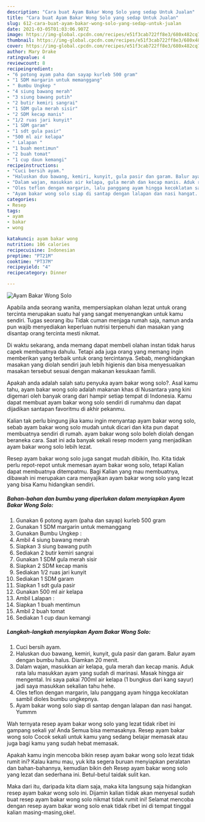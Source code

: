 ```yaml
---
description: "Cara buat Ayam Bakar Wong Solo yang sedap Untuk Jualan"
title: "Cara buat Ayam Bakar Wong Solo yang sedap Untuk Jualan"
slug: 612-cara-buat-ayam-bakar-wong-solo-yang-sedap-untuk-jualan
date: 2021-03-05T01:03:06.907Z
image: https://img-global.cpcdn.com/recipes/e51f3cab722ff8e3/680x482cq70/ayam-bakar-wong-solo-foto-resep-utama.jpg
thumbnail: https://img-global.cpcdn.com/recipes/e51f3cab722ff8e3/680x482cq70/ayam-bakar-wong-solo-foto-resep-utama.jpg
cover: https://img-global.cpcdn.com/recipes/e51f3cab722ff8e3/680x482cq70/ayam-bakar-wong-solo-foto-resep-utama.jpg
author: Mary Drake
ratingvalue: 4
reviewcount: 8
recipeingredient:
- "6 potong ayam paha dan sayap kurleb 500 gram"
- "1 SDM margarin untuk memanggang"
- " Bumbu Ungkep "
- "4 siung bawang merah"
- "3 siung bawang putih"
- "2 butir kemiri sangrai"
- "1 SDM gula merah sisir"
- "2 SDM kecap manis"
- "1/2 ruas jari kunyit"
- "1 SDM garam"
- "1 sdt gula pasir"
- "500 ml air kelapa"
- " Lalapan "
- "1 buah mentimun"
- "2 buah tomat"
- "1 cup daun kemangi"
recipeinstructions:
- "Cuci bersih ayam."
- "Haluskan duo bawang, kemiri, kunyit, gula pasir dan garam. Balur ayam dengan bumbu halus. Diamkan 20 menit."
- "Dalam wajan, masukkan air kelapa, gula merah dan kecap manis. Aduk rata lalu masukkan ayam yang sudah di marinasi. Masak hingga air mengental. Ini saya pakai 700ml air kelapa (1 bungkus dari kang sayur) jadi saya masukkan sekalian tahu hehe."
- "Oles teflon dengan margarin, lalu panggang ayam hingga kecoklatan sambil dioles bumbu ungkepnya."
- "Ayam bakar wong solo siap di santap dengan lalapan dan nasi hangat. Yummm"
categories:
- Resep
tags:
- ayam
- bakar
- wong

katakunci: ayam bakar wong 
nutrition: 106 calories
recipecuisine: Indonesian
preptime: "PT21M"
cooktime: "PT37M"
recipeyield: "4"
recipecategory: Dinner

---
```



![Ayam Bakar Wong Solo](https://img-global.cpcdn.com/recipes/e51f3cab722ff8e3/680x482cq70/ayam-bakar-wong-solo-foto-resep-utama.jpg)

Apabila anda seorang wanita, mempersiapkan olahan lezat untuk orang tercinta merupakan suatu hal yang sangat menyenangkan untuk kamu sendiri. Tugas seorang ibu Tidak cuman menjaga rumah saja, namun anda pun wajib menyediakan keperluan nutrisi terpenuhi dan masakan yang disantap orang tercinta mesti nikmat.

Di waktu  sekarang, anda memang dapat membeli olahan instan tidak harus capek membuatnya dahulu. Tetapi ada juga orang yang memang ingin memberikan yang terbaik untuk orang tercintanya. Sebab, menghidangkan masakan yang diolah sendiri jauh lebih higienis dan bisa menyesuaikan masakan tersebut sesuai dengan makanan kesukaan famili. 



Apakah anda adalah salah satu penyuka ayam bakar wong solo?. Asal kamu tahu, ayam bakar wong solo adalah makanan khas di Nusantara yang kini digemari oleh banyak orang dari hampir setiap tempat di Indonesia. Kamu dapat membuat ayam bakar wong solo sendiri di rumahmu dan dapat dijadikan santapan favoritmu di akhir pekanmu.

Kalian tak perlu bingung jika kamu ingin menyantap ayam bakar wong solo, sebab ayam bakar wong solo mudah untuk dicari dan kita pun dapat membuatnya sendiri di rumah. ayam bakar wong solo boleh diolah dengan beraneka cara. Saat ini ada banyak sekali resep modern yang menjadikan ayam bakar wong solo lebih lezat.

Resep ayam bakar wong solo juga sangat mudah dibikin, lho. Kita tidak perlu repot-repot untuk memesan ayam bakar wong solo, tetapi Kalian dapat membuatnya ditempatmu. Bagi Kalian yang mau membuatnya, dibawah ini merupakan cara menyajikan ayam bakar wong solo yang lezat yang bisa Kamu hidangkan sendiri.

<!--inarticleads1-->

##### Bahan-bahan dan bumbu yang diperlukan dalam menyiapkan Ayam Bakar Wong Solo:

1. Gunakan 6 potong ayam (paha dan sayap) kurleb 500 gram
1. Gunakan 1 SDM margarin untuk memanggang
1. Gunakan  Bumbu Ungkep :
1. Ambil 4 siung bawang merah
1. Siapkan 3 siung bawang putih
1. Sediakan 2 butir kemiri sangrai
1. Gunakan 1 SDM gula merah sisir
1. Siapkan 2 SDM kecap manis
1. Sediakan 1/2 ruas jari kunyit
1. Sediakan 1 SDM garam
1. Siapkan 1 sdt gula pasir
1. Gunakan 500 ml air kelapa
1. Ambil  Lalapan :
1. Siapkan 1 buah mentimun
1. Ambil 2 buah tomat
1. Sediakan 1 cup daun kemangi




<!--inarticleads2-->

##### Langkah-langkah menyiapkan Ayam Bakar Wong Solo:

1. Cuci bersih ayam.
1. Haluskan duo bawang, kemiri, kunyit, gula pasir dan garam. Balur ayam dengan bumbu halus. Diamkan 20 menit.
1. Dalam wajan, masukkan air kelapa, gula merah dan kecap manis. Aduk rata lalu masukkan ayam yang sudah di marinasi. Masak hingga air mengental. Ini saya pakai 700ml air kelapa (1 bungkus dari kang sayur) jadi saya masukkan sekalian tahu hehe.
1. Oles teflon dengan margarin, lalu panggang ayam hingga kecoklatan sambil dioles bumbu ungkepnya.
1. Ayam bakar wong solo siap di santap dengan lalapan dan nasi hangat. Yummm




Wah ternyata resep ayam bakar wong solo yang lezat tidak ribet ini gampang sekali ya! Anda Semua bisa memasaknya. Resep ayam bakar wong solo Cocok sekali untuk kamu yang sedang belajar memasak atau juga bagi kamu yang sudah hebat memasak.

Apakah kamu ingin mencoba bikin resep ayam bakar wong solo lezat tidak rumit ini? Kalau kamu mau, yuk kita segera buruan menyiapkan peralatan dan bahan-bahannya, kemudian bikin deh Resep ayam bakar wong solo yang lezat dan sederhana ini. Betul-betul taidak sulit kan. 

Maka dari itu, daripada kita diam saja, maka kita langsung saja hidangkan resep ayam bakar wong solo ini. Dijamin kalian tiidak akan menyesal sudah buat resep ayam bakar wong solo nikmat tidak rumit ini! Selamat mencoba dengan resep ayam bakar wong solo enak tidak ribet ini di tempat tinggal kalian masing-masing,oke!.

